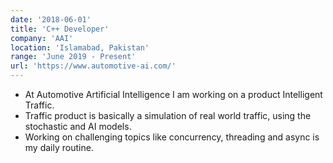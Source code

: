 ```yaml
---
date: '2018-06-01'
title: 'C++ Developer'
company: 'AAI'
location: 'Islamabad, Pakistan'
range: 'June 2019 - Present'
url: 'https://www.automotive-ai.com/'
---
```


- At Automotive Artificial Intelligence I am working on a product Intelligent Traffic.
- Traffic product is basically a simulation of real world traffic, using the stochastic and AI models.
- Working on challenging topics like concurrency, threading and async is my daily routine.
